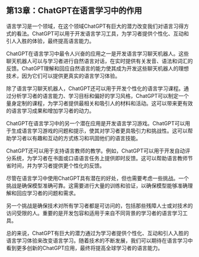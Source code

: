 ## 第13章：ChatGPT在语言学习中的作用

语言学习是一个领域，在这个领域ChatGPT有巨大的潜力改变我们对语言习得方式的看法。ChatGPT可以用于开发语言学习工具，为学习者提供个性化、互动和引人入胜的体验，最终提高语言能力。

ChatGPT在语言学习中最令人兴奋的应用之一是开发语言学习聊天机器人。这些聊天机器人可以与学习者进行自然语言对话，在实时提供有关发音、语法和词汇的反馈。ChatGPT理解和回应自然语言的能力使其成为开发这些聊天机器人的理想技术，因为它们可以提供更真实的语言学习体验。

除了语言学习聊天机器人，ChatGPT还可以用于开发个性化的语言学习课程。通过分析学习者的语言能力、学习目标和偏好的学习风格，ChatGPT可以制定一个量身定制的课程，为学习者提供最相关和吸引人的材料和活动。这可以带来更有效的语言学习成果和增加学习者的动力。

ChatGPT在语言学习中的另一个潜在应用是开发语言学习游戏。ChatGPT可以用于生成语言学习游戏的问题和提示，使其对学习者更具吸引力和挑战性。这可以帮助学习者以有趣和互动的方式练习和巩固他们的语言技能。

ChatGPT还可以用于支持语言教师的教学。例如，ChatGPT可以用于开发自动评分系统，为学习者在书面或口语语言任务上提供即时反馈。这可以帮助语言教师节省时间，并为学习者提供更个性化的反馈。

尽管在语言学习中使用ChatGPT具有潜在的好处，但也需要考虑一些挑战。一个挑战是确保模型准确可靠。这需要进行大量的训练和验证，以确保模型能够准确理解和回应学习者的问题和需求。

另一个挑战是确保技术对所有学习者都是可访问的，包括那些残障人士或对技术的访问受限的人。重要的是开发包容和适用于来自不同背景的学习者的语言学习工具。

总的来说，ChatGPT有巨大的潜力通过为学习者提供个性化、互动和引人入胜的语言学习体验来改变语言学习。随着技术的不断发展，我们可以期待在语言学习中看到更多创新的ChatGPT应用，最终将提高全球学习者的语言能力。
